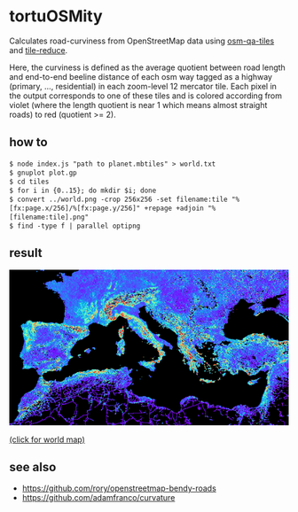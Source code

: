 tortuOSMity
===========

Calculates road-curviness from OpenStreetMap data using [osm-qa-tiles](http://osmlab.github.io/osm-qa-tiles/) and [tile-reduce](https://github.com/mapbox/tile-reduce).

Here, the curviness is defined as the average quotient between road length and end-to-end beeline distance of each osm way tagged as a highway (primary, …, residential) in each zoom-level 12 mercator tile. Each pixel in the output corresponds to one of these tiles and is colored according from violet (where the length quotient is near 1 which means almost straight roads) to red (quotient >= 2).

how to
------

    $ node index.js "path to planet.mbtiles" > world.txt
    $ gnuplot plot.gp
    $ cd tiles
    $ for i in {0..15}; do mkdir $i; done
    $ convert ../world.png -crop 256x256 -set filename:tile "%[fx:page.x/256]/%[fx:page.y/256]" +repage +adjoin "%[filename:tile].png"
    $ find -type f | parallel optipng

result
------

[![](https://raw.githubusercontent.com/tyrasd/tortuosmity/gh-pages/thumb.png)](https://tyrasd.github.io/tortuosmity/)

[(click for world map)](https://tyrasd.github.io/tortuosmity/)

see also
--------

* https://github.com/rory/openstreetmap-bendy-roads
* https://github.com/adamfranco/curvature
